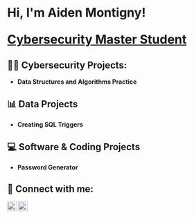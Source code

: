 <h1>Hi, I'm Aiden Montigny! 

  <a href="https://www.linkedin.com/in/AidenMontigny/">Cybersecurity Master Student</a>

<h2>👨‍💻 Cybersecurity Projects:</h2>

- <b>Data Structures and Algorithms Practice</b>

<h2> 📊 Data Projects </h2>

- <b> Creating SQL Triggers </b>

<h2> 💻 Software & Coding Projects </h2>

- <b> Password Generator </b>

 
<h2> 🤳 Connect with me:</h2>


[<img align="left" alt="AidenMonntigny | LinkedIn" width="22px" src="https://cdn.jsdelivr.net/npm/simple-icons@v3/icons/linkedin.svg" />][linkedin]
[<img align="left" alt="AidenMontigny | Instagram" width="22px" src="https://cdn.jsdelivr.net/npm/simple-icons@v3/icons/instagram.svg" />][instagram]


[instagram]: https://www.instagram.com/aidenmontigny/
[linkedin]:www.linkedin.com/in/aiden-montigny-0275802b1

